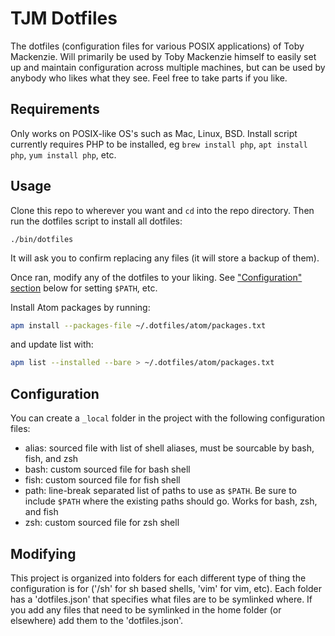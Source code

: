 TJM Dotfiles
============

The dotfiles (configuration files for various POSIX applications) of Toby Mackenzie.  Will primarily be used by Toby Mackenzie himself to easily set up and maintain configuration across multiple machines, but can be used by anybody who likes what they see.  Feel free to take parts if you like.

Requirements
----------

Only works on POSIX-like OS's such as Mac, Linux, BSD.  Install script currently requires PHP to be installed, eg `brew install php`, `apt install php`, `yum install php`, etc.

Usage
----------
Clone this repo to wherever you want and `cd` into the repo directory.  Then run the dotfiles script to install all dotfiles:

```
./bin/dotfiles
```

It will ask you to confirm replacing any files (it will store a backup of them).

Once ran, modify any of the dotfiles to your liking.  See ["Configuration" section](#configuration) below for setting `$PATH`, etc.

Install Atom packages by running:

``` sh
apm install --packages-file ~/.dotfiles/atom/packages.txt
```

and update list with:

``` sh
apm list --installed --bare > ~/.dotfiles/atom/packages.txt
```

Configuration
-------------

You can create a `_local` folder in the project with the following configuration files:

- alias: sourced file with list of shell aliases, must be sourcable by bash, fish, and zsh
- bash: custom sourced file for bash shell
- fish: custom sourced file for fish shell
- path: line-break separated list of paths to use as `$PATH`.  Be sure to include `$PATH` where the existing paths should go.  Works for bash, zsh, and fish
- zsh: custom sourced file for zsh shell

Modifying
---------
This project is organized into folders for each different type of thing the configuration is for ('/sh' for sh based shells, 'vim' for vim, etc).  Each folder has a 'dotfiles.json' that specifies what files are to be symlinked where.  If you add any files that need to be symlinked in the home folder (or elsewhere) add them to the 'dotfiles.json'.
